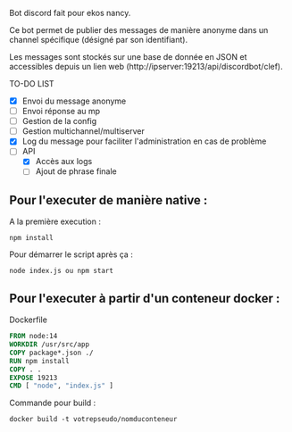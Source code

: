 Bot discord fait pour ekos nancy.

Ce bot permet de publier des messages de manière anonyme dans un channel spécifique (désigné par son identifiant).

Les messages sont stockés sur une base de donnée en JSON et accessibles depuis un lien web (http://ipserver:19213/api/discordbot/clef).

TO-DO LIST
- [x] Envoi du message anonyme
- [ ] Envoi réponse au mp
- [ ] Gestion de la config
- [ ] Gestion multichannel/multiserver
- [x] Log du message pour faciliter l'administration en cas de problème
- [ ] API
  - [x] Accès aux logs
  - [ ] Ajout de phrase finale

## Pour l'executer de manière native :
A la première execution : 
```
npm install
```
Pour démarrer le script après ça : 
```
node index.js ou npm start
```

## Pour l'executer à partir d'un conteneur docker : 
Dockerfile
```Dockerfile
FROM node:14
WORKDIR /usr/src/app
COPY package*.json ./
RUN npm install
COPY . .
EXPOSE 19213
CMD [ "node", "index.js" ]
```
Commande pour build :
```
docker build -t votrepseudo/nomduconteneur
```

